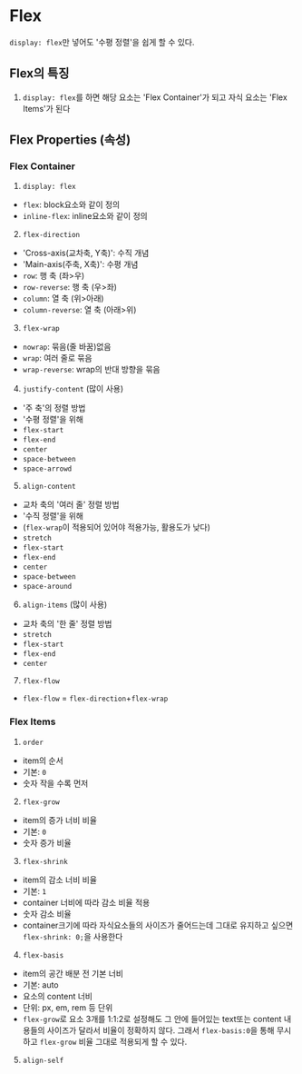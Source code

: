# Flex

`display: flex`만 넣어도 '수평 정렬'을 쉽게 할 수 있다.

## Flex의 특징

1. `display: flex`를 하면 해당 요소는 'Flex Container'가 되고 자식 요소는 'Flex Items'가 된다

## Flex Properties (속성)

### Flex Container

1. `display: flex`

- `flex`: block요소와 같이 정의
- `inline-flex`: inline요소와 같이 정의

2. `flex-direction`

- 'Cross-axis(교차축, Y축)': 수직 개념
- 'Main-axis(주축, X축)': 수평 개념
- `row`: 행 축 (좌>우)
- `row-reverse`: 행 축 (우>좌)
- `column`: 열 축 (위>아래)
- `column-reverse`: 열 축 (아래>위)

3. `flex-wrap`

- `nowrap`: 묶음(줄 바꿈)없음
- `wrap`: 여러 줄로 묶음
- `wrap-reverse`: wrap의 반대 방향을 묶음

4. `justify-content` (많이 사용)

- '주 축'의 정렬 방법
- '수평 정렬'을 위해
- `flex-start`
- `flex-end`
- `center`
- `space-between`
- `space-arrowd`

5. `align-content`

- 교차 축의 '여러 줄' 정렬 방법
- '수직 정렬'을 위해
- (`flex-wrap`이 적용되어 있어야 적용가능, 활용도가 낮다)
- `stretch`
- `flex-start`
- `flex-end`
- `center`
- `space-between`
- `space-around`

6. `align-items` (많이 사용)

- 교차 축의 '한 줄' 정렬 방법
- `stretch`
- `flex-start`
- `flex-end`
- `center`

7. `flex-flow`

- `flex-flow` = `flex-direction`+`flex-wrap`

### Flex Items

1. `order`

- item의 순서
- 기본: `0`
- 숫자 작을 수록 먼저

2. `flex-grow`

- item의 증가 너비 비율
- 기본: `0`
- 숫자 증가 비율

3. `flex-shrink`

- item의 감소 너비 비율
- 기본: `1`
- container 너비에 따라 감소 비율 적용
- 숫자 감소 비율
- container크기에 따라 자식요소들의 사이즈가 줄어드는데 그대로 유지하고 싶으면 `flex-shrink: 0;`을 사용한다

4. `flex-basis`

- item의 공간 배분 전 기본 너비
- 기본: auto
- 요소의 content 너비
- 단위: px, em, rem 등 단위
- `flex-grow`로 요소 3개를 1:1:2로 설정해도 그 안에 들어있는 text또는 content 내용들의 사이즈가 달라서 비율이 정확하지 않다. 그래서 `flex-basis:0`을 통해 무시하고 `flex-grow` 비율 그대로 적용되게 할 수 있다.

5. `align-self`
